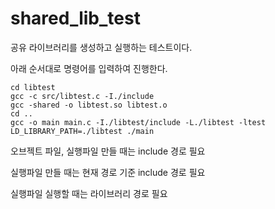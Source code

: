 # shared_lib_test

공유 라이브러리를 생성하고 실행하는 테스트이다.

아래 순서대로 명령어를 입력하여 진행한다.


    cd libtest
    gcc -c src/libtest.c -I./include
    gcc -shared -o libtest.so libtest.o
    cd ..
    gcc -o main main.c -I./libtest/include -L./libtest -ltest
    LD_LIBRARY_PATH=./libtest ./main

오브젝트 파일, 실행파일 만들 때는 include 경로 필요

실행파일 만들 때는 현재 경로 기준 include 경로 필요

실행파일 실행할 때는 라이브러리 경로 필요
